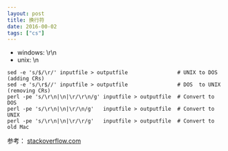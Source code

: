 ```yaml
---
layout: post
title: 换行符
date: 2016-00-02
tags: ["cs"]
---
```


- windows: \r\n
- unix: \n

```
sed -e 's/$/\r/' inputfile > outputfile                # UNIX to DOS  (adding CRs)
sed -e 's/\r$//' inputfile > outputfile                # DOS  to UNIX (removing CRs)
perl -pe 's/\r\n|\n|\r/\r\n/g' inputfile > outputfile  # Convert to DOS
perl -pe 's/\r\n|\n|\r/\n/g'   inputfile > outputfile  # Convert to UNIX
perl -pe 's/\r\n|\n|\r/\r/g'   inputfile > outputfile  # Convert to old Mac
```

参考： [stackoverflow.com](http://stackoverflow.com/questions/6373888/converting-newline-formatting-from-mac-to-windows)